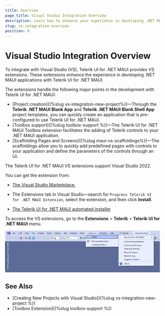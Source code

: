 ```yaml
---
title: Overview
page_title: Visual Studio Integration Overview
description: Learn how to enhance your experience in developing .NET MAUI applications with the Progress Telerik UI for .NET MAUI library.
slug: vs-integration-overview
position: 0
---
```


# Visual Studio Integration Overview

To integrate with Visual Studio (VS), Telerik UI for .NET MAUI provides VS extensions. These extensions enhance the experience in developing .NET MAUI applications with Telerik UI for .NET MAUI.

The extensions handle the following major points in the development with Telerik UI for .NET MAUI:

* [Project creation]({%slug vs-integration-new-project%})&mdash;Through the **Telerik .NET MAUI Blank App** and **Telerik .NET MAUI Blank Shell App** project templates, you can quickly create an application that is pre-configured to use Telerik UI for .NET MAUI.
* [Toolbox support]({%slug toolbox-support %})&mdash;The Telerik UI for .NET MAUI Toolbox extension facilitates the adding of Telerik controls to your .NET MAUI application.
* [Scaffolding Pages and Screens]({%slug maui-vs-scaffoldings%})&mdash;The scaffoldings allow you to quickly add predefined pages with controls to your application and define the parameters of the controls through an UI.

The Telerik UI for .NET MAUI VS extensions support Visual Studio 2022.

You can get the extension from:

* <a href="https://marketplace.visualstudio.com/items?itemName=TelerikInc.ProgressTelerikMAUIExtensions" target="_blank">The Visual Studio Marketplace.</a>

* The Extensions tab in Visual Studio&mdash;search for `Progress Telerik UI for .NET MAUI Extension`, select the extension, and then click **Install**.

* [The Telerik UI for .NET MAUI automated installer]()

To access the VS extensions, go to the **Extensions** > **Telerik** > **Telerik UI for .NET MAUI** menu.

![Telerik UI for .NET MAUI Visual Studio Extensions window](images/open-vs-extensions.png)

## See Also

* [Creating New Projects with Visual Studio]({%slug vs-integration-new-project %})
* [Toolbox Extension]({%slug toolbox-support %})
